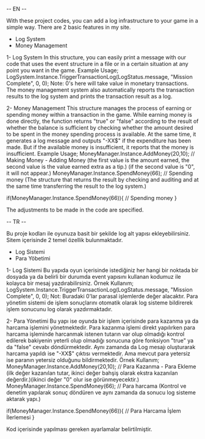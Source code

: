 -- EN --

With these project codes, you can add a log infrastructure to your game in a simple way. There are 2 basic features in my site.
- Log System
- Money Management

1- Log System
In this structure, you can easily print a message with our code that uses the event structure in a file or in a certain situation at any point you want in the game.
Example Usage; LogSystem.Instance.TriggerTransactionLog(LogStatus.message, "Mission Complete", 0, 0);
Note: 0's here will take value in monetary transactions.
The money management system also automatically reports the transaction results to the log system and prints the transaction result as a log.

2- Money Management 
This structure manages the process of earning or spending money within a transaction in the game.
While earning money is done directly, the function returns "true" or "false" according to the result of whether the balance is sufficient by checking whether the amount desired to be spent in the money spending process is available.
At the same time, it generates a log message and outputs "-XX$" if the expenditure has been made. But if the available money is insufficient, it reports that the money is insufficient.
Example Usage; 
MoneyManager.Instance.AddMoney(20,10); // Making Money - Adding Money (the first value is the amount earned, the second value is the value earned extra as a tip.) (if the second value is "0", it will not appear.)
MoneyManager.Instance.SpendMoney(66); // Spending money (The structure that returns the result by checking and auditing and at the same time transferring the result to the log system.)

if(MoneyManager.Instance.SpendMoney(66)){
  // Spending money
}

The adjustments to be made in the code are specified.

-- TR --

Bu proje kodları ile oyunuza basit bir şekilde log alt yapısı ekleyebilirsiniz. Sitem içerisinde 2 temel özellik bulunmaktadır.
- Log Sistemi
- Para Yöbetimi

1- Log Sistemi
Bu yapıda oyun içerisinde istediğiniz her hangi bir noktada bir dosyada ya da belirli bir durumda event yapısını kullanan kodumuz ile kolayca bir mesaj yazdırabilirsiniz.
Örnek Kullanım; LogSystem.Instance.TriggerTransactionLog(LogStatus.message, "Mission Complete", 0, 0);
Not: Buradaki 0'lar parasal işlemlerde değer alacaktır.
Para yönetim sistemi de işlem sonuçlarını otomatik olarak log sisteme bildirerek işlem sonucunu log olarak yazdırmaktadır.

2- Para Yönetimi 
Bu yapı ise oyunda bir işlem içerisinde para kazanma ya da harcama işlemini yönetmektedir.
Para kazanma işlemi direkt yapılırken para harcama işleminde harcanmak istenen tutarın var olup olmadığı kontrol edilerek bakiyenin yeterli olup olmadığı sonucuna göre fonksiyon "true" ya da "false" cevabı döndürmektedir.
Aynı zamanda da Log mesajı oluşturarak harcama yapıldı ise "-XX$" çıktısı vermektedir. Ama mevcut para yetersiz ise paranın yetersiz olduğunu bildirmektedir.
Örnek Kullanım; 
MoneyManager.Instance.AddMoney(20,10); // Para Kazanma - Para Ekleme (ilk değer kazanılan tutar, ikinci değer bahşiş olarak ekstra kazanılan değerdir.)(ikinci değer "0" olur ise görünmeyecektir.)
MoneyManager.Instance.SpendMoney(66); // Para harcama (Kontrol ve denetim yapılarak sonuç döndüren ve aynı zamanda da sonucu log sisteme aktarak yapı.)

if(MoneyManager.Instance.SpendMoney(66)){
  // Para Harcama İşlem İlerlemesi
}

Kod içerisinde yapılması gereken ayarlamalar belirtilmiştir.
